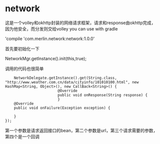# network
这是一个volley和okhttp封装的网络请求框架，请求和response由okhttp完成，因为他安全，而分发则交给volley
you can use with gradle

'compile 'com.merlin.network:network:1.0.0'

首先要初始化一下 

  NetworkMgr.getInstance().init(this,true);


调用的代码也很简单
                    
        NetworkDelegate.getInstance().get(String.class, "http://www.weather.com.cn/data/cityinfo/101010100.html", new HashMap<String, Object>(), new CallBack<String>() {
                            @Override
                            public void onResponse(String response) {
                            }
        @Override
        public void onFailure(Exception exception) {

        }
    });
                
                
                
第一个参数是请求返回接口的bean，第二个参数是url，第三个请求需要的参数，第四个是一个回调